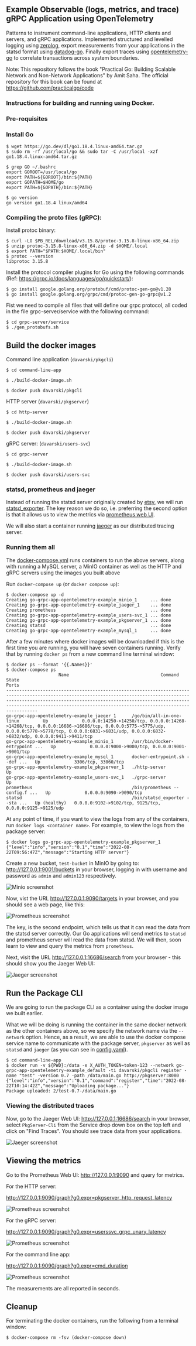 ## Example Observable (logs, metrics, and trace) gRPC Application using OpenTelemetry 

Patterns to instrument command-line applications, HTTP clients and servers, and gRPC applications. Implemented
structured and levelled logging using [zerolog](https://github.com/rs/zerolog), export measurements from your applications in the statsd format using [datadog-go](https://github.com/DataDog/datadog-go). Finally export traces using [opentelemetry-go](https://github.com/open-telemetry/opentelemetry-go) to correlate transactions across system boundaries.

Note: This repository follows the book "Practical Go: Building Scalable Network and Non-Network Applications" by Amit Saha. The official repository for this book can be found at https://github.com/practicalgo/code

### Instructions for building and running using Docker.

### Pre-requisites

### Install Go 
```
$ wget https://go.dev/dl/go1.18.4.linux-amd64.tar.gz
$ sudo rm -rf /usr/local/go && sudo tar -C /usr/local -xzf go1.18.4.linux-amd64.tar.gz

$ grep GO ~/.bashrc 
export GOROOT=/usr/local/go
export PATH=${GOROOT}/bin:${PATH}
export GOPATH=$HOME/go
export PATH=${GOPATH}/bin:${PATH}

$ go version
go version go1.18.4 linux/amd64
```

### Compiling the proto files (gRPC):

Install protoc binary:
```
$ curl -LO $PB_REL/download/v3.15.8/protoc-3.15.8-linux-x86_64.zip
$ unzip protoc-3.15.8-linux-x86_64.zip -d $HOME/.local
$ export PATH="$PATH:$HOME/.local/bin"
$ protoc --version
libprotoc 3.15.8
```
Install the protocol compiler plugins for Go using the following commands (Ref: https://grpc.io/docs/languages/go/quickstart/):

```
$ go install google.golang.org/protobuf/cmd/protoc-gen-go@v1.28
$ go install google.golang.org/grpc/cmd/protoc-gen-go-grpc@v1.2
```
Fist we need to compile all files that will define our grpc protocol, all coded in the file  grpc-server/service with the following command:

```
$ cd grpc-server/service
$ ./gen_protobufs.sh
```

## Build the docker images

Command line application (`davarski/pkgcli`)

```
$ cd command-line-app

$ ./build-docker-image.sh

$ docker push davarski/pkgcli

```

HTTP server (`davarski/pkgserver`)

```
$ cd http-server

$ ./build-docker-image.sh

$ docker push davarski/pkgserver
```

gRPC server: (`davarski/users-svc`)

```
$ cd grpc-server

$ ./build-docker-image.sh

$ docker push davarski/users-svc
```


### statsd, prometheus and jaeger

Instead of running the statsd server originally created by [etsy](https://github.com/statsd/statsd), we will run [statsd_exporter](https://github.com/prometheus/statsd_exporter). The key reason we do so, i.e. preferring the second option is that 
it allows us to view the metrics via [prometheus web UI](https://prometheus.io). 

We will also start a container running [jaeger](https://www.jaegertracing.io/) as our
distributed tracing server.

### Running them all

The [docker-compose.yml](./docker-compose.yml) runs containers to run the above servers, along with running a MySQL
server, a MinIO container as well as the HTTP and gRPC servers using the images you built above

Run `docker-compose up` (or `docker compose up`):

```
$ docker-compose up -d
Creating go-grpc-app-opentelemetry-example_minio_1     ... done
Creating go-grpc-app-opentelemetry-example_jaeger_1    ... done
Creating prometheus                                    ... done
Creating go-grpc-app-opentelemetry-example_users-svc_1 ... done
Creating go-grpc-app-opentelemetry-example_pkgserver_1 ... done
Creating statsd                                        ... done
Creating go-grpc-app-opentelemetry-example_mysql_1     ... done
```

After a few minutes where docker images will be downloaded if this is the first time you are running, you will have 
seven containers running. Verify that by running `docker ps` from a new command line terminal window:

```
$ docker ps --format '{{.Names}}'
$ docker-compose ps
                    Name                                   Command                  State                                                                                                      Ports                                                                                                
----------------------------------------------------------------------------------------------------------------------------------------------------------------------------------------------------------------------------------------------------------------------------------------------------
go-grpc-app-opentelemetry-example_jaeger_1      /go/bin/all-in-one-linux         Up             0.0.0.0:14250->14250/tcp, 0.0.0.0:14268->14268/tcp, 0.0.0.0:16686->16686/tcp, 0.0.0.0:5775->5775/udp, 0.0.0.0:5778->5778/tcp, 0.0.0.0:6831->6831/udp, 0.0.0.0:6832->6832/udp, 0.0.0.0:9411->9411/tcp
go-grpc-app-opentelemetry-example_minio_1       /usr/bin/docker-entrypoint ...   Up             0.0.0.0:9000->9000/tcp, 0.0.0.0:9001->9001/tcp                                                                                                                                                      
go-grpc-app-opentelemetry-example_mysql_1       docker-entrypoint.sh --def ...   Up             3306/tcp, 33060/tcp                                                                                                                                                                                 
go-grpc-app-opentelemetry-example_pkgserver_1   ./http-server                    Up                                                                                                                                                                                                                 
go-grpc-app-opentelemetry-example_users-svc_1   ./grpc-server                    Up                                                                                                                                                                                                                 
prometheus                                      /bin/prometheus --config.f ...   Up             0.0.0.0:9090->9090/tcp                                                                                                                                                                              
statsd                                          /bin/statsd_exporter --sta ...   Up (healthy)   0.0.0.0:9102->9102/tcp, 9125/tcp, 0.0.0.0:9125->9125/udp         
```

At any point of time, if you want to view the logs from any of the containers, run `docker logs <container name>`.
For example, to view the logs from the package server:

```
$ docker logs go-grpc-app-opentelemetry-example_pkgserver_1
{"level":"info","version":"0.1","time":"2022-08-22T09:56:47Z","message":"Starting HTTP server"}
```

Create a new bucket, `test-bucket` in MinIO by going to: http://127.0.0.1:9001/buckets
in your browser, logging in with username and password as `admin` and `admin123`
respectively.

![Minio screenshot](./pictures/Minio-UI-create-bucket.png "Minio Web UI : create bucket")


Now, vist the URL http://127.0.0.1:9090/targets in your browser, and you should see 
a web page, like this:

![Prometheus screenshot](./pictures/Prometheus-UI.png "Prometheus screenshot")

The key, is the second endpoint, which tells us that it can read the data from the statsd server correctly. Our Go applications will send metrics to `statsd` and prometheus server will read the data from statsd. We will then, soon learn to view and query the metrics from `prometheus`.

Next, visit the URL http://127.0.0.1:16686/search from your browser - this should show you the Jaeger Web UI:

![Jaeger screenshot](./pictures/Jaeger-UI.png "Jaeger Web UI")

## Run the Package CLI

We are going to run the package CLI as a container using the docker image we built earlier.

What we will be doing is running the container in the same docker network as the other
containers above, so we specify the network name via the `--network` option.
Hence, as a result, we are able to use the docker compose service name
to communicate with the package server, `pkgserver` as well as
`statsd` and `jaeger` (as you can see in [config.yaml](./command-line-app/config.yml)).


```
$ cd command-line-app
$ docker run -v ${PWD}:/data -e X_AUTH_TOKEN=token-123 --network go-grpc-app-opentelemetry-example_default -ti davarski/pkgcli register -name "test" -version 0.7 -path /data/main.go http://pkgserver:8080
{"level":"info","version":"0.1","command":"register","time":"2022-08-22T10:14:42Z","message":"Uploading package..."}
Package uploaded: 2/test-0.7-/data/main.go

```


### Viewing the distributed traces

Now, go to the Jaeger Web UI: http://127.0.0.1:16686/search in your browser, select `PkgServer-Cli` from the Service drop down box
on the top left and click on "Find Traces". You should see trace data from your applications.

![Jaeger screenshot](./pictures/Jaeger-UI-PkgServer-Cli-trace.png "Jaeger Web UI with traces")

## Viewing the metrics

Go to the Prometheus Web UI: http://127.0.0.1:9090 and query for metrics.

For the HTTP server:

http://127.0.0.1:9090/graph?g0.expr=pkgserver_http_request_latency

![Prometheus screenshot](./pictures/Prometheus-UI-HTTP-Server.png "Prometheus Web UI HTTP server")

For the gRPC server:

http://127.0.0.1:9090/graph?g0.expr=userssvc_grpc_unary_latency

![Prometheus screenshot](./pictures/Prometheus-UI-gRPC-Server.png "Prometheus Web UI gRPC server")

For the command line app:

http://127.0.0.1:9090/graph?g0.expr=cmd_duration

![Prometheus screenshot](./pictures/Prometheus-UI-CLI-app.png "Prometheus Web UI gRPC server")

The measurements are all reported in seconds.

## Cleanup

For terminating the docker containers, run the following from a terminal window:

```
$ docker-compose rm -fsv (docker-compose down)
```
